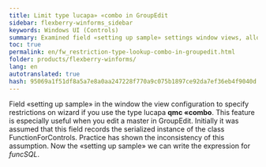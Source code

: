 ```yaml
--- 
title: Limit type lucapa» «combo in GroupEdit 
sidebar: flexberry-winforms_sidebar 
keywords: Windows UI (Controls) 
summary: Examined field «setting up sample» settings window views, allowing you to set a limit on the master 
toc: true 
permalink: en/fw_restriction-type-lookup-combo-in-groupedit.html 
folder: products/flexberry-winforms/ 
lang: en 
autotranslated: true 
hash: 95069a1f51df8a5a7e8a0aa247228f770a9c075b1897ce92da7ef36eb4f9040d 
--- 
```


Field «setting up sample» in the window the view configuration to specify restrictions on wizard if you use the type lucapa __qmc «combo__. This feature is especially useful when you edit a master in GroupEdit. 
Initially it was assumed that this field records the serialized instance of the class FunctionForControls. Practice has shown the inconsistency of this assumption. 
Now the «setting up sample» we can write the expression for _funcSQL_.


